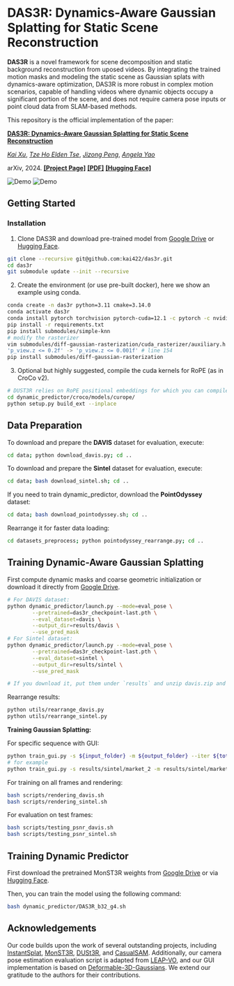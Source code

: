 # DAS3R: Dynamics-Aware Gaussian Splatting for Static Scene Reconstruction

<b>DAS3R</b> is a novel framework for scene decomposition and static background reconstruction from uposed videos. By integrating the trained motion masks and modeling the static scene as Gaussian splats with dynamics-aware optimization, DAS3R is more robust in complex motion scenarios, capable of handling videos where dynamic objects occupy a significant portion of the scene, and does not require camera pose inputs or point cloud data from SLAM-based methods.

This repository is the official implementation of the paper:

[**DAS3R: Dynamics-Aware Gaussian Splatting for Static Scene Reconstruction**](https://kai422.github.io/DAS3R/)

[*Kai Xu*](https://kai422.github.io/),
[*Tze Ho Elden Tse*](https://eldentse.github.io/),
[*Jizong Peng*](),
[*Angela Yao*](https://www.comp.nus.edu.sg/~ayao/)

arXiv, 2024. [**[Project Page]**](https://kai422.github.io/DAS3R/) [**[PDF]**](https://github.com/kai422/das3r_page/blob/main/DAS3R.pdf) [**[Hugging Face]**](https://huggingface.co/Kai422kx/das3r)

![Demo](assets/davis.gif)
![Demo](assets/sintel.gif)
## Getting Started


### Installation
1. Clone DAS3R and download pre-trained model from [Google Drive](https://drive.google.com/drive/folders/1uSI3raipU3aacSq5enAZd8EozSTn_kS9?usp=drive_link) or [Hugging Face](https://huggingface.co/Kai422kx/das3r).
```bash
git clone --recursive git@github.com:kai422/das3r.git
cd das3r
git submodule update --init --recursive
```

2. Create the environment (or use pre-built docker), here we show an example using conda.
```bash
conda create -n das3r python=3.11 cmake=3.14.0
conda activate das3r
conda install pytorch torchvision pytorch-cuda=12.1 -c pytorch -c nvidia  # use the correct version of cuda for your system
pip install -r requirements.txt
pip install submodules/simple-knn
# modify the rasterizer
vim submodules/diff-gaussian-rasterization/cuda_rasterizer/auxiliary.h
'p_view.z <= 0.2f' -> 'p_view.z <= 0.001f' # line 154
pip install submodules/diff-gaussian-rasterization
```

3. Optional but highly suggested, compile the cuda kernels for RoPE (as in CroCo v2).
```bash
# DUST3R relies on RoPE positional embeddings for which you can compile some cuda kernels for faster runtime.
cd dynamic_predictor/croco/models/curope/
python setup.py build_ext --inplace
```


## Data Preparation

To download and prepare the **DAVIS** dataset for evaluation, execute:
```bash
cd data; python download_davis.py; cd ..
```
To download and prepare the **Sintel** dataset for evaluation, execute:
```bash
cd data; bash download_sintel.sh; cd ..
```
If you need to train dynamic_predictor, download the **PointOdyssey** dataset:
```bash
cd data; bash download_pointodyssey.sh; cd ..
```
Rearrange it for faster data loading:
```bash
cd datasets_preprocess; python pointodyssey_rearrange.py; cd ..
```

## Training Dynamic-Aware Gaussian Splatting

First compute dynamic masks and coarse geometric initialization or download it directly from  [Google Drive](https://drive.google.com/drive/folders/1uSI3raipU3aacSq5enAZd8EozSTn_kS9?usp=drive_link).
```bash
# For DAVIS dataset:
python dynamic_predictor/launch.py --mode=eval_pose \
        --pretrained=das3r_checkpoint-last.pth \
        --eval_dataset=davis \
        --output_dir=results/davis \
        --use_pred_mask 
# For Sintel dataset:
python dynamic_predictor/launch.py --mode=eval_pose \
        --pretrained=das3r_checkpoint-last.pth \
        --eval_dataset=sintel \
        --output_dir=results/sintel \
        --use_pred_mask 

# If you download it, put them under `results` and unzip davis.zip and sintel.zip.
```
Rearrange results:

```bash
python utils/rearrange_davis.py
python utils/rearrange_sintel.py
```
**Training Gaussian Splatting:**

For specific sequence with GUI:
```bash
python train_gui.py -s ${input_folder} -m ${output_folder} --iter ${total_iterations} --eval_pose --gui
# for example
python train_gui.py -s results/sintel/market_2 -m results/sintel/market_2 --iter 4000 --eval_pose --gui 
```
For training on all frames and rendering:
```bash
bash scripts/rendering_davis.sh
bash scripts/rendering_sintel.sh
```

For evaluation on test frames:
```bash
bash scripts/testing_psnr_davis.sh
bash scripts/testing_psnr_sintel.sh
```




## Training Dynamic Predictor

First download the pretrained MonST3R weights from [Google Drive](https://drive.google.com/file/d/1Z1jO_JmfZj0z3bgMvCwqfUhyZ1bIbc9E/view?usp=sharing) or via [Hugging Face](https://huggingface.co/Junyi42/MonST3R_PO-TA-S-W_ViTLarge_BaseDecoder_512_dpt).

Then, you can train the model using the following command:
```bash
bash dynamic_predictor/DAS3R_b32_g4.sh
```



## Acknowledgements
Our code builds upon the work of several outstanding projects, including [InstantSplat](https://github.com/NVlabs/InstantSplat), [MonST3R](https://github.com/Junyi42/monst3r), [DUSt3R](https://github.com/naver/dust3r), and [CasualSAM](https://github.com/ztzhang/casualSAM). Additionally, our camera pose estimation evaluation script is adapted from [LEAP-VO](https://github.com/chiaki530/leapvo), and our GUI implementation is based on [Deformable-3D-Gaussians](https://github.com/ingra14m/Deformable-3D-Gaussians). We extend our gratitude to the authors for their contributions.
